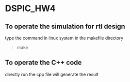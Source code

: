 # DSPIC_HW4
## To operate the simulation for rtl design
type the command in linux system in the makefile directory
>make
## To operate the C++ code
directly run the cpp file will generate the result

